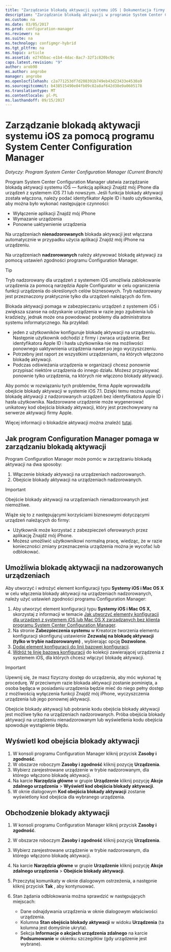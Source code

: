 ```yaml
---
title: "Zarządzanie blokadą aktywacji systemu iOS | Dokumentacja firmy Microsoft"
description: "Zarządzanie blokadą aktywacji w programie System Center Configuration Manager systemu iOS."
ms.custom: na
ms.date: 03/05/2017
ms.prod: configuration-manager
ms.reviewer: na
ms.suite: na
ms.technology: configmgr-hybrid
ms.tgt_pltfrm: na
ms.topic: article
ms.assetid: e2745bac-e1b4-4dac-8ac7-32f1c820bc9c
caps.latest.revision: "9"
author: arob98
ms.author: angrobe
manager: angrobe
ms.openlocfilehash: c2a771253df7d208391b749eb43d23433e4530a9
ms.sourcegitcommit: b438515490e04fb09c82a8af642d38e9a0605178
ms.translationtype: MT
ms.contentlocale: pl-PL
ms.lasthandoff: 09/15/2017
---
```

# <a name="manage-ios-activation-lock-with-system-center-configuration-manager"></a>Zarządzanie blokadą aktywacji systemu iOS za pomocą programu System Center Configuration Manager

*Dotyczy: Program System Center Configuration Manager (Current Branch)*


Program System Center Configuration Manager ułatwia zarządzanie blokadą aktywacji systemu iOS — funkcją aplikacji Znajdź mój iPhone dla urządzeń z systemem iOS 7.1 lub nowszym. Jeśli funkcja blokady aktywacji została włączona, należy podać identyfikator Apple ID i hasło użytkownika, aby można było wykonać następujące czynności:

- Wyłączenie aplikacji Znajdź mój iPhone
- Wymazanie urządzenia
- Ponowne uaktywnienie urządzenia

Na urządzeniach **nienadzorowanych** blokada aktywacji jest włączana automatycznie w przypadku użycia aplikacji Znajdź mój iPhone na urządzeniu.

Na urządzeniach **nadzorowanych** należy aktywować blokadę aktywacji za pomocą ustawień zgodności programu Configuration Manager.

> [!TIP]
> Tryb nadzorowany dla urządzeń z systemem iOS umożliwia zablokowanie urządzenia za pomocą narzędzia Apple Configurator w celu ograniczenia funkcji urządzenia do określonych celów biznesowych. Tryb nadzorowany jest przeznaczony praktycznie tylko dla urządzeń należących do firm.

Blokada aktywacji pomaga w zabezpieczaniu urządzeń z systemem iOS i zwiększa szanse na odzyskanie urządzenia w razie jego zgubienia lub kradzieży, jednak może ona powodować problemy dla administratora systemu informatycznego. Na przykład:

- jeden z użytkowników konfiguruje blokadę aktywacji na urządzeniu. Następnie użytkownik odchodzi z firmy i zwraca urządzenie. Bez identyfikatora Apple ID i hasła użytkownika nie ma możliwości ponownego uaktywnienia urządzenia nawet po jego wyczyszczeniu.
- Potrzebny jest raport ze wszystkimi urządzeniami, na których włączono blokadę aktywacji.
- Podczas odświeżania urządzenia w organizacji chcesz ponownie przypisać niektóre urządzenia do innego działu. Możesz przypisywać ponownie tylko urządzenia, na których nie włączono blokady aktywacji.


Aby pomóc w rozwiązaniu tych problemów, firma Apple wprowadziła obejście blokady aktywacji w systemie iOS 7.1. Dzięki temu można usunąć blokadę aktywacji z nadzorowanych urządzeń bez identyfikatora Apple ID i hasła użytkownika. Nadzorowane urządzenie może wygenerować unikatowy kod obejścia blokady aktywacji, który jest przechowywany na serwerze aktywacji firmy Apple.

Więcej informacji o blokadzie aktywacji można znaleźć [tutaj](https://support.apple.com/HT201365).

## <a name="how-configuration-manager-helps-you-manage-activation-lock"></a>Jak program Configuration Manager pomaga w zarządzaniu blokadą aktywacji

Program Configuration Manager może pomóc w zarządzaniu blokadą aktywacji na dwa sposoby:

1. Włączenie blokady aktywacji na urządzeniach nadzorowanych.
2. Obejście blokady aktywacji na urządzeniach nadzorowanych.

> [!IMPORTANT]
> Obejście blokady aktywacji na urządzeniach nienadzorowanych jest niemożliwe.

Wiąże się to z następującymi korzyściami biznesowymi dotyczącymi urządzeń należących do firmy:



- Użytkownik może korzystać z zabezpieczeń oferowanych przez aplikację Znajdź mój iPhone.
- Możesz umożliwić użytkownikowi normalną pracę, wiedząc, że w razie konieczności zmiany przeznaczenia urządzenia można je wycofać lub odblokować.


## <a name="enable-activation-lock-on-supervised-devices"></a>Umożliwia blokadę aktywacji na nadzorowanych urządzeniach

Aby utworzyć i wdrożyć element konfiguracji typu **Systemy iOS i Mac OS X** w celu włączenia blokady aktywacji na urządzeniach nadzorowanych, należy użyć ustawień zgodności programu Configuration Manager:

1. Aby utworzyć element konfiguracji typu **Systemy iOS i Mac OS X**, skorzystaj z informacji w temacie [Jak utworzyć elementy konfiguracji dla urządzeń z systemem iOS lub Mac OS X zarządzanych bez klienta programu System Center Configuration Manager](/sccm/compliance/deploy-use/create-configuration-items-for-ios-and-mac-os-x-devices-managed-without-the-client).
2. Na stronie **Zabezpieczenia systemu** w Kreatorze tworzenia elementu konfiguracji skonfiguruj ustawienie **Zezwalaj na blokadę aktywacji (tylko w trybie nadzorowanym)** , wybierając opcję **Dozwolone**.
3. [Dodaj element konfiguracji do linii bazowej konfiguracji](/sccm/compliance/deploy-use/create-configuration-baselines).
4. [Wdróż tę linię bazową konfiguracji](/sccm/compliance/deploy-use/deploy-configuration-baselines) do kolekcji zawierającej urządzenia z systemem iOS, dla których chcesz włączyć blokadę aktywacji.

> [!IMPORTANT]
> Upewnij się, że masz fizyczny dostęp do urządzenia, aby móc wykonać tę procedurę. W przeciwnym razie blokada aktywacji zostanie pominięta, a osoba będąca w posiadaniu urządzenia będzie mieć do niego pełny dostęp z możliwością wyłączenia funkcji Znajdź mój iPhone, wyczyszczenia urządzenia lub jego ponownej aktywacji.

Obejście blokady aktywacji lub pobranie kodu obejścia blokady aktywacji jest możliwe tylko na urządzeniach nadzorowanych. Próba obejścia blokady aktywacji na urządzeniu nienadzorowanym lub wyświetlenia kodu obejścia spowoduje wystąpienie błędu.



## <a name="view-the-activation-lock-bypass-code"></a>Wyświetl kod obejścia blokady aktywacji

1. W konsoli programu Configuration Manager kliknij przycisk **Zasoby i zgodność**.
2. W obszarze roboczym **Zasoby i zgodność** kliknij pozycję **Urządzenia**.
3. Wybierz zarejestrowane urządzenie w trybie nadzorowanym, dla którego włączono blokadę aktywacji.
4. Na karcie **Narzędzia główne** w grupie **Urządzenie** kliknij pozycję **Akcje zdalnego urządzenia** > **Wyświetl kod obejścia blokady aktywacji**.
5. W oknie dialogowym **Kod obejścia blokady aktywacji** zostanie wyświetlony kod obejścia dla wybranego urządzenia.

## <a name="bypass-activation-lock"></a>Obchodzenie blokady aktywacji

1. W konsoli programu Configuration Manager kliknij przycisk **Zasoby i zgodność**.
2. W obszarze roboczym **Zasoby i zgodność** kliknij pozycję **Urządzenia**.
3. Wybierz zarejestrowane urządzenie w trybie nadzorowanym, dla którego włączono blokadę aktywacji.
3. Na karcie **Narzędzia główne** w grupie **Urządzenie** kliknij pozycję **Akcje zdalnego urządzenia** > **Obejście blokady aktywacji**.
5. Przeczytaj komunikaty w oknie dialogowym ostrzeżenia, a następnie kliknij przycisk **Tak** , aby kontynuować.
6. Stan żądania odblokowania można sprawdzić w następujących miejscach:

    - Dane odnajdywania urządzenia w oknie dialogowym właściwości urządzenia.
    - Kolumna **Stan obejścia blokady aktywacji** w widoku **Urządzenia** (ta kolumna jest domyślnie ukryta).
    - Sekcja **Informacje o akcjach urządzenia zdalnego** na karcie **Podsumowanie** w okienku szczegółów (gdy urządzenie jest wybrane).
